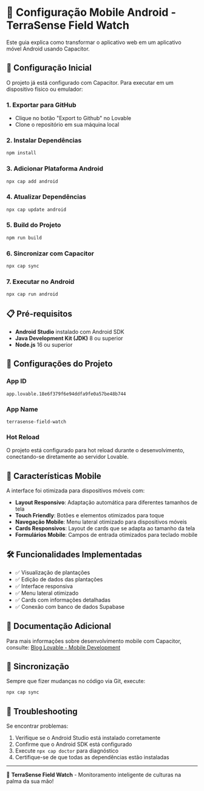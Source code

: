 # 📱 Configuração Mobile Android - TerraSense Field Watch

Este guia explica como transformar o aplicativo web em um aplicativo móvel Android usando Capacitor.

## 🚀 Configuração Inicial

O projeto já está configurado com Capacitor. Para executar em um dispositivo físico ou emulador:

### 1. Exportar para GitHub
- Clique no botão "Export to Github" no Lovable
- Clone o repositório em sua máquina local

### 2. Instalar Dependências
```bash
npm install
```

### 3. Adicionar Plataforma Android
```bash
npx cap add android
```

### 4. Atualizar Dependências
```bash
npx cap update android
```

### 5. Build do Projeto
```bash
npm run build
```

### 6. Sincronizar com Capacitor
```bash
npx cap sync
```

### 7. Executar no Android
```bash
npx cap run android
```

## 📋 Pré-requisitos

- **Android Studio** instalado com Android SDK
- **Java Development Kit (JDK)** 8 ou superior
- **Node.js** 16 ou superior

## 🔧 Configurações do Projeto

### App ID
```
app.lovable.18e6f379f6e94ddfa9fe0a57be48b744
```

### App Name
```
terrasense-field-watch
```

### Hot Reload
O projeto está configurado para hot reload durante o desenvolvimento, conectando-se diretamente ao servidor Lovable.

## 📱 Características Mobile

A interface foi otimizada para dispositivos móveis com:

- **Layout Responsivo**: Adaptação automática para diferentes tamanhos de tela
- **Touch Friendly**: Botões e elementos otimizados para toque
- **Navegação Mobile**: Menu lateral otimizado para dispositivos móveis
- **Cards Responsivos**: Layout de cards que se adapta ao tamanho da tela
- **Formulários Mobile**: Campos de entrada otimizados para teclado mobile

## 🛠 Funcionalidades Implementadas

- ✅ Visualização de plantações
- ✅ Edição de dados das plantações
- ✅ Interface responsiva
- ✅ Menu lateral otimizado
- ✅ Cards com informações detalhadas
- ✅ Conexão com banco de dados Supabase

## 📖 Documentação Adicional

Para mais informações sobre desenvolvimento mobile com Capacitor, consulte:
[Blog Lovable - Mobile Development](https://lovable.dev/blogs/TODO)

## 🔄 Sincronização

Sempre que fizer mudanças no código via Git, execute:
```bash
npx cap sync
```

## 🚨 Troubleshooting

Se encontrar problemas:
1. Verifique se o Android Studio está instalado corretamente
2. Confirme que o Android SDK está configurado
3. Execute `npx cap doctor` para diagnóstico
4. Certifique-se de que todas as dependências estão instaladas

---

🌱 **TerraSense Field Watch** - Monitoramento inteligente de culturas na palma da sua mão!